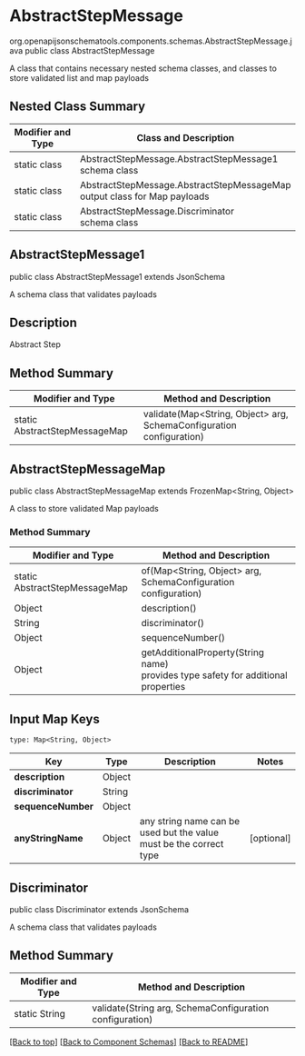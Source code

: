 # AbstractStepMessage
org.openapijsonschematools.components.schemas.AbstractStepMessage.java
public class AbstractStepMessage

A class that contains necessary nested schema classes, and classes to store validated list and map payloads

## Nested Class Summary
| Modifier and Type | Class and Description |
| ----------------- | ---------------------- |
| static class | AbstractStepMessage.AbstractStepMessage1<br> schema class |
| static class | AbstractStepMessage.AbstractStepMessageMap<br> output class for Map payloads |
| static class | AbstractStepMessage.Discriminator<br> schema class |

## AbstractStepMessage1
public class AbstractStepMessage1
extends JsonSchema

A schema class that validates payloads

## Description
Abstract Step
## Method Summary
| Modifier and Type | Method and Description |
| ----------------- | ---------------------- |
| static AbstractStepMessageMap | validate(Map<String, Object> arg, SchemaConfiguration configuration) |

## AbstractStepMessageMap
public class AbstractStepMessageMap
extends FrozenMap<String, Object>

A class to store validated Map payloads

### Method Summary
| Modifier and Type | Method and Description |
| ----------------- | ---------------------- |
| static AbstractStepMessageMap | of(Map<String, Object> arg, SchemaConfiguration configuration) |
| Object | description()<br> |
| String | discriminator()<br> |
| Object | sequenceNumber()<br> |
| Object | getAdditionalProperty(String name)<br>provides type safety for additional properties |

## Input Map Keys
```
type: Map<String, Object>
```
Key | Type |  Description | Notes
------------ | ------------- | ------------- | -------------
**description** | Object |  |
**discriminator** | String |  |
**sequenceNumber** | Object |  |
**anyStringName** | Object | any string name can be used but the value must be the correct type | [optional]

## Discriminator
public class Discriminator
extends JsonSchema

A schema class that validates payloads

## Method Summary
| Modifier and Type | Method and Description |
| ----------------- | ---------------------- |
| static String | validate(String arg, SchemaConfiguration configuration) |

[[Back to top]](#top) [[Back to Component Schemas]](../../../README.md#Component-Schemas) [[Back to README]](../../../README.md)
